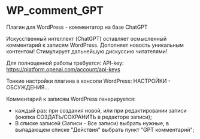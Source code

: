 # WP_comment_GPT
Плагин для WordPress - комментатор на базе ChatGPT

Искусственный интеллект (ChatGPT) оставляет осмысленный комментарий к записям WordPress. Дополняет новость уникальным контентом! Стимулирует дальнейшую дискуссию читателями! 

Для полноценной работы требуется: API-key: https://platform.openai.com/account/api-keys

Тонкие настройки плагина в консоли WordPress: НАСТРОЙКИ - ОБСУЖДЕНИЯ...

Комментарий к записям WordPress генерируется:
- каждый раз: при создания новой, или при редактировании записи (кнопка СОЗДАТЬ/СОХРАНИТЬ в редакторе записи);
- В списке записей (Записи - Все записи) выбрать нужные, в выпадающем списке "Действия" выбрать пункт "GPT комментарий";



